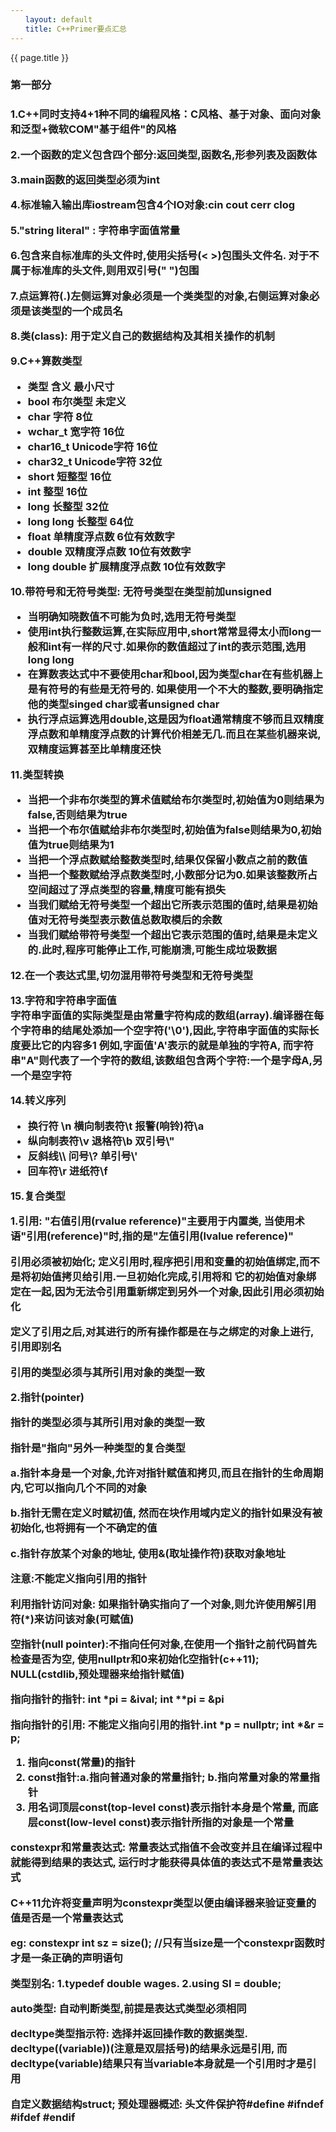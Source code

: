 ```yaml
---
　　layout: default
　　title: C++Primer要点汇总
---
```


{{ page.title }}

<h3><strong>第一部分</strong><h3>

<p>1.C++同时支持4+1种不同的编程风格：C风格、基于对象、面向对象和泛型+微软COM"基于组件"的风格</p>

<p>2.一个函数的定义包含四个部分:返回类型,函数名,形参列表及函数体</p>

<p>3.main函数的返回类型必须为int</p>

<p>4.标准输入输出库iostream包含4个IO对象:cin cout cerr clog</p>

<p>5."string literal" : 字符串字面值常量</p>

<p>6.包含来自标准库的头文件时,使用尖括号(< >)包围头文件名. 对于不属于标准库的头文件,则用双引号(" ")包围</p>

<p>7.点运算符(.)左侧运算对象必须是一个类类型的对象,右侧运算对象必须是该类型的一个成员名</p>

<p>8.类(class): 用于定义自己的数据结构及其相关操作的机制</p>

<p>9.C++算数类型</p>
  <ul>
    <li>类型          含义          最小尺寸</li>
    <li>bool         布尔类型        未定义</li>
    <li>char          字符           8位</li>
    <li>wchar_t      宽字符         16位</li>
    <li>char16_t     Unicode字符    16位</li>
    <li>char32_t     Unicode字符    32位</li>
    <li>short        短整型         16位</li>
    <li>int           整型          16位</li>
    <li>long         长整型        32位</li>
    <li>long long    长整型        64位</li>
    <li>float       单精度浮点数    6位有效数字</li>
    <li>double      双精度浮点数    10位有效数字</li>
    <li>long double  扩展精度浮点数 10位有效数字</li>
  </ul>

<p>10.带符号和无符号类型: 无符号类型在类型前加unsigned</p>
    <ul>
        <li>当明确知晓数值不可能为负时,选用无符号类型</li>
        <li>使用int执行整数运算,在实际应用中,short常常显得太小而long一般和int有一样的尺寸.如果你的数值超过了int的表示范围,选用long long</li>
        <li>在算数表达式中不要使用char和bool,因为类型char在有些机器上是有符号的有些是无符号的.
            如果使用一个不大的整数,要明确指定他的类型singed char或者unsigned char</li>
        <li>执行浮点运算选用double,这是因为float通常精度不够而且双精度浮点数和单精度浮点数的计算代价相差无几.而且在某些机器来说,双精度运算甚至比单精度还快</li>
    </ul>

<p>11.类型转换</p>
    <ul>
        <li>当把一个非布尔类型的算术值赋给布尔类型时,初始值为0则结果为false,否则结果为true</li>
        <li>当把一个布尔值赋给非布尔类型时,初始值为false则结果为0,初始值为true则结果为1</li>
        <li>当把一个浮点数赋给整数类型时,结果仅保留小数点之前的数值</li>
        <li>当把一个整数赋给浮点数类型时,小数部分记为0.如果该整数所占空间超过了浮点类型的容量,精度可能有损失</li>
        <li>当我们赋给无符号类型一个超出它所表示范围的值时,结果是初始值对无符号类型表示数值总数取模后的余数</li>
        <li>当我们赋给带符号类型一个超出它表示范围的值时,结果是未定义的.此时,程序可能停止工作,可能崩溃,可能生成垃圾数据</li>
    </ul>

<p>12.在一个表达式里,切勿混用带符号类型和无符号类型</p>

<p>13.字符和字符串字面值<br>
    字符串字面值的实际类型是由常量字符构成的数组(array).编译器在每个字符串的结尾处添加一个空字符('\0'),因此,字符串字面值的实际长度要比它的内容多1
    例如,字面值'A'表示的就是单独的字符A, 而字符串"A"则代表了一个字符的数组,该数组包含两个字符:一个是字母A,另一个是空字符
</p>

<p>14.转义序列</p>
    <ul>
        <li>换行符 \n              横向制表符\t             报警(响铃)符\a</li>
        <li>纵向制表符\v           退格符\b                 双引号\"</li>
        <li>反斜线\\               问号\?                  单引号\'</li>
        <li>回车符\r               进纸符\f</li>
    </ul>

<p>15.复合类型</p>
    <p>1.引用: "右值引用(rvalue reference)"主要用于内置类, 当使用术语"引用(reference)"时,指的是"左值引用(lvalue reference)"
    <p>引用必须被初始化; 定义引用时,程序把引用和变量的初始值绑定,而不是将初始值拷贝给引用.一旦初始化完成,引用将和
    它的初始值对象绑定在一起,因为无法令引用重新绑定到另外一个对象,因此引用必须初始化</p>
    <p>定义了引用之后,对其进行的所有操作都是在与之绑定的对象上进行, 引用即别名</p>
    <p>引用的类型必须与其所引用对象的类型一致</p>
    <p>2.指针(pointer)</p>
    <p>指针的类型必须与其所引用对象的类型一致</p>
    <p>指针是"指向"另外一种类型的复合类型</p>
    <p>a.指针本身是一个对象,允许对指针赋值和拷贝,而且在指针的生命周期内,它可以指向几个不同的对象</p>
    <p>b.指针无需在定义时赋初值, 然而在块作用域内定义的指针如果没有被初始化,也将拥有一个不确定的值</p>
    <p>c.指针存放某个对象的地址, 使用&(取址操作符)获取对象地址</p>
    <p>注意:不能定义指向引用的指针</p>
    <p>利用指针访问对象: 如果指针确实指向了一个对象,则允许使用解引用符(*)来访问该对象(可赋值)</p>
    <p>空指针(null pointer):不指向任何对象,在使用一个指针之前代码首先检查是否为空, 使用nullptr和0来初始化空指针(c++11); NULL(cstdlib,预处理器来给指针赋值)</p>
    <p>指向指针的指针: int *pi = &ival;  int **pi = &pi</p>
    <p>指向指针的引用: 不能定义指向引用的指针.int *p = nullptr; int *&r = p;</p>
    <ol>
        <li>指向const(常量)的指针</li>
        <li>const指针:a.指向普通对象的常量指针; b.指向常量对象的常量指针</li>
        <li>用名词顶层const(top-level const)表示指针本身是个常量, 而底层const(low-level const)表示指针所指的对象是一个常量</li>
    </ol>
    <p>constexpr和常量表达式: 常量表达式指值不会改变并且在编译过程中就能得到结果的表达式, 运行时才能获得具体值的表达式不是常量表达式</p>
    <p>C++11允许将变量声明为constexpr类型以便由编译器来验证变量的值是否是一个常量表达式</p>
    <p>eg: constexpr int sz = size();  //只有当size是一个constexpr函数时才是一条正确的声明语句</p>
    <P>类型别名: 1.typedef double wages. 2.using SI = double;</p>
    <p>auto类型: 自动判断类型,前提是表达式类型必须相同</p>
    <p>decltype类型指示符: 选择并返回操作数的数据类型. decltype((variable))(注意是双层括号)的结果永远是引用, 而decltype(variable)结果只有当variable本身就是一个引用时才是引用</p>
    <p>自定义数据结构struct; 预处理器概述:  头文件保护符#define #ifndef #ifdef #endif</p>

    